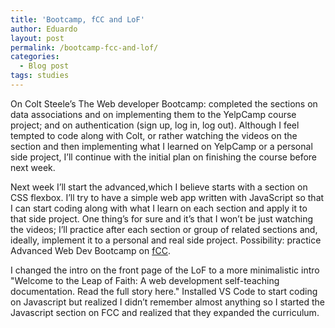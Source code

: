 ```yaml
---
title: 'Bootcamp, fCC and LoF'
author: Eduardo
layout: post
permalink: /bootcamp-fcc-and-lof/
categories:
  - Blog post
tags: studies
---
```

On Colt Steele’s The Web developer Bootcamp: completed the sections on data associations and on implementing them to the YelpCamp course project; and on authentication (sign up, log in, log out). Although I feel tempted to code along with Colt, or rather watching the videos on the section and then implementing what I learned on YelpCamp or a personal side project, I’ll continue with the initial plan on finishing the course before next week.

Next week I’ll start the advanced,which I believe starts with a section on CSS flexbox. I’ll try to have a simple web app written with JavaScript so that I can start coding along with what I learn on each section and apply it to that side project. One thing’s for sure and it’s that I won’t be just watching the videos; I’ll practice after each section or group of related sections and, ideally, implement it to a personal and real side project. Possibility: practice Advanced Web Dev Bootcamp on [fCC](http://freecodecamp.org).

I changed the intro on the front page of the LoF to a more minimalistic intro "Welcome to the Leap of Faith: A web development self-teaching documentation. Read the full story here." Installed VS Code to start coding on Javascript but realized I didn’t remember almost anything so I started the Javascript section on FCC and realized that they expanded the curriculum.
